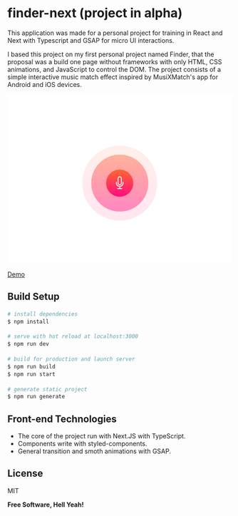 # finder-next (project in alpha)
This application was made for a personal project for training in React and Next with Typescript and GSAP for micro UI interactions. 

I based this project on my first personal project named Finder, that the proposal was a build one page without frameworks with only HTML, CSS animations, and JavaScript to control the DOM. The project consists of a simple interactive music match effect inspired by MusiXMatch's app for Android and iOS devices.

![finder-next](https://github.com/lekobarros/finder-nextjs/blob/main/thumbnail.jpg?raw=true)

[Demo](https://finder-next.netlify.app)

## Build Setup

```bash
# install dependencies
$ npm install

# serve with hot reload at localhost:3000
$ npm run dev

# build for production and launch server
$ npm run build
$ npm run start

# generate static project
$ npm run generate
```

## Front-end Technologies

- The core of the project run with Next.JS with TypeScript.
- Components write with styled-components.
- General transition and smoth animations with GSAP.

## License

MIT

**Free Software, Hell Yeah!**